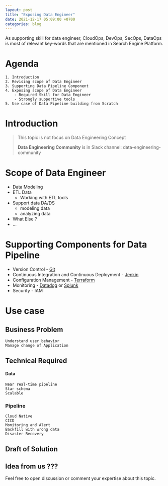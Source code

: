 ```yaml
---
layout: post
title: "Exposing Data Engineer"
date: 2021-12-17 05:09:00 +0700
categories: blog
---
```


As supporting skill for data engineer, CloudOps, DevOps, SecOps, DataOps is most of relevant key-words that are mentioned in Search Engine Platform.

# Agenda

    1. Introduction
    2. Revising scope of Data Engineer
    3. Supporting Data Pipeline Component
    4. Exposing scope of Data Engineer
        - Required Skill for Data Engineer
        - Strongly supportive tools
    5. Use case of Data Pipeline building from Scratch

# Introduction

> This topic is not focus on Data Engineering Concept
>
> **Data Engineering Community** is in Slack channel: data-engineering-community

# Scope of Data Engineer

- Data Modeling
- ETL Data
  - Working with ETL tools
- Support data DA/DS
  - modeling data
  - analyzing data
- What Else ?
- ...

# Supporting Components for Data Pipeline

- Version Control - [Git](https://git-scm.com)
- Continuous Integration and Continuous Deployment - [Jenkin](https://www.jenkins.io)
- Configuration Management - [Terraform](https://www.terraform.io)
- Monitoring - [Datadog](https://www.datadoghq.com) or [Splunk](https://www.splunk.com)
- Security - IAM

# Use case

## Business Problem

    Understand user behavior
    Manage change of Application

## Technical Required

#### Data

    Near real-time pipeline
    Star schema
    Scalable

### Pipeline

    Cloud Native
    CICD
    Monitoring and Alert
    Backfill with wrong data
    Disaster Recovery

## Draft of Solution

## Idea from us ???

Feel free to open discussion or comment your expertise about this topic.
